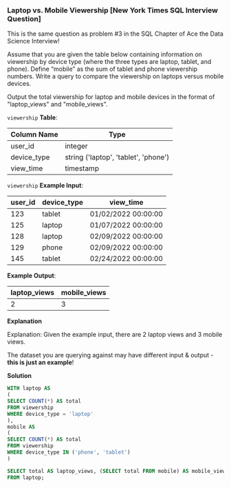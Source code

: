### Laptop vs. Mobile Viewership [New York Times SQL Interview Question]

This is the same question as problem #3 in the SQL Chapter of Ace the Data Science Interview!

Assume that you are given the table below containing information on viewership by device type (where the three types are laptop, tablet, and phone). Define “mobile” as the sum of tablet and phone viewership numbers. Write a query to compare the viewership on laptops versus mobile devices.

Output the total viewership for laptop and mobile devices in the format of "laptop_views" and "mobile_views".

`viewership` **Table**:

| **Column Name** | **Type**                             |
|-----------------|--------------------------------------|
| user_id         | integer                              |
| device_type     | string ('laptop', 'tablet', 'phone') |
| view_time       | timestamp                            |

`viewership` **Example Input**:

| **user_id** | **device_type** | **view_time**       |
|-------------|-----------------|---------------------|
| 123         | tablet          | 01/02/2022 00:00:00 |
| 125         | laptop          | 01/07/2022 00:00:00 |
| 128         | laptop          | 02/09/2022 00:00:00 |
| 129         | phone           | 02/09/2022 00:00:00 |
| 145         | tablet          | 02/24/2022 00:00:00 |

**Example Output**:

| **laptop_views** | **mobile_views** |
|------------------|------------------|
| 2                | 3                |

**Explanation**

Explanation: Given the example input, there are 2 laptop views and 3 mobile views.

The dataset you are querying against may have different input & output - **this is just an example**!

**Solution**

```sql
WITH laptop AS
(
SELECT COUNT(*) AS total
FROM viewership
WHERE device_type = 'laptop'
),
mobile AS
(
SELECT COUNT(*) AS total
FROM viewership
WHERE device_type IN ('phone', 'tablet')
)

SELECT total AS laptop_views, (SELECT total FROM mobile) AS mobile_views
FROM laptop;
```